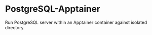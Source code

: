 # PostgreSQL-Apptainer
Run PostgreSQL server within an Apptainer container against isolated directory.
